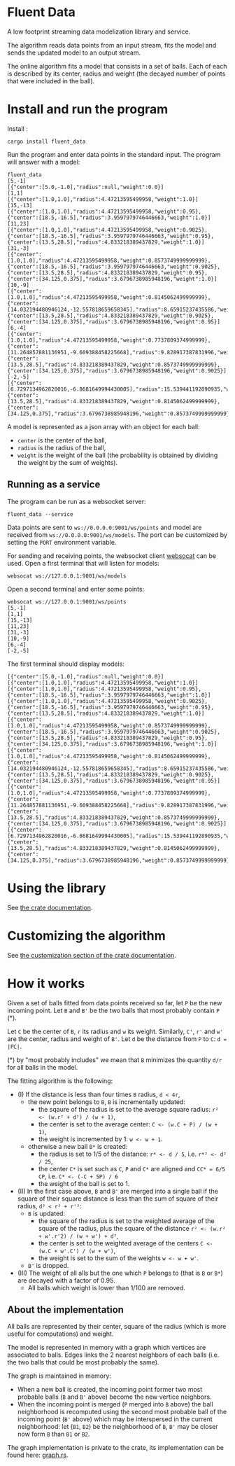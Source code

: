 # Fluent Data

A low footprint streaming data modelization library and service.

The algorithm reads data points from an input stream, fits the model and sends the updated model to an output stream.

The online algorithm fits a model that consists in a set of balls. Each of each is described by its center, radius and weight
(the decayed number of points that were included in the ball).

# Install and run the program
Install :
```
cargo install fluent_data
```

Run the program and enter data points in the standard input. The program will answer with a model:
```
fluent_data
[5,-1]
[{"center":[5.0,-1.0],"radius":null,"weight":0.0}]
[1,1]
[{"center":[1.0,1.0],"radius":4.47213595499958,"weight":1.0}]
[15,-13]
[{"center":[1.0,1.0],"radius":4.47213595499958,"weight":0.95},{"center":[18.5,-16.5],"radius":3.9597979746446663,"weight":1.0}]
[11,23]
[{"center":[1.0,1.0],"radius":4.47213595499958,"weight":0.9025},{"center":[18.5,-16.5],"radius":3.9597979746446663,"weight":0.95},{"center":[13.5,28.5],"radius":4.833218389437829,"weight":1.0}]
[31,-3]    
[{"center":[1.0,1.0],"radius":4.47213595499958,"weight":0.8573749999999999},{"center":[18.5,-16.5],"radius":3.9597979746446663,"weight":0.9025},{"center":[13.5,28.5],"radius":4.833218389437829,"weight":0.95},{"center":[34.125,0.375],"radius":3.6796738985948196,"weight":1.0}]
[10,-9]    
[{"center":[1.0,1.0],"radius":4.47213595499958,"weight":0.8145062499999999},{"center":[14.032194480946124,-12.557818659658345],"radius":8.65915237435586,"weight":1.9024999999999999},{"center":[13.5,28.5],"radius":4.833218389437829,"weight":0.9025},{"center":[34.125,0.375],"radius":3.6796738985948196,"weight":0.95}]
[6,-4]
[{"center":[1.0,1.0],"radius":4.47213595499958,"weight":0.7737809374999999},{"center":[11.264857881136951,-9.609388458225668],"radius":9.828917387831996,"weight":2.9025},{"center":[13.5,28.5],"radius":4.833218389437829,"weight":0.8573749999999999},{"center":[34.125,0.375],"radius":3.6796738985948196,"weight":0.9025}]
[-2,-5]
[{"center":[6.7297134962820016,-6.8681649994430005],"radius":15.539441192890935,"weight":4.6762809375},{"center":[13.5,28.5],"radius":4.833218389437829,"weight":0.8145062499999999},{"center":[34.125,0.375],"radius":3.6796738985948196,"weight":0.8573749999999999}]
```

A model is represented as a json array with an object for each ball:
 - `center` is the center of the ball,
 - `radius` is the radius of the ball,
 - `weight` is the weight of the ball (the probability is obtained by dividing the weight by the sum of weights).
 
## Running as a service
The program can be run as a websocket server:
```
fluent_data --service
```
Data points are sent to `ws://0.0.0.0:9001/ws/points` and model are received from `ws://0.0.0.0:9001/ws/models`.
The port can be customized by setting the `PORT` environment variable.

For sending and receiving points, the websocket client [websocat](https://crates.io/crates/websocat) can be used.
Open a first terminal that will listen for models:
```
websocat ws://127.0.0.1:9001/ws/models
```
Open a second terminal and enter some points:
```
websocat ws://127.0.0.1:9001/ws/points
[5,-1]
[1,1]
[15,-13]
[11,23]
[31,-3]    
[10,-9]    
[6,-4]
[-2,-5]
```
The first terminal should display models:
```
[{"center":[5.0,-1.0],"radius":null,"weight":0.0}]
[{"center":[1.0,1.0],"radius":4.47213595499958,"weight":1.0}]
[{"center":[1.0,1.0],"radius":4.47213595499958,"weight":0.95},{"center":[18.5,-16.5],"radius":3.9597979746446663,"weight":1.0}]
[{"center":[1.0,1.0],"radius":4.47213595499958,"weight":0.9025},{"center":[18.5,-16.5],"radius":3.9597979746446663,"weight":0.95},{"center":[13.5,28.5],"radius":4.833218389437829,"weight":1.0}]
[{"center":[1.0,1.0],"radius":4.47213595499958,"weight":0.8573749999999999},{"center":[18.5,-16.5],"radius":3.9597979746446663,"weight":0.9025},{"center":[13.5,28.5],"radius":4.833218389437829,"weight":0.95},{"center":[34.125,0.375],"radius":3.6796738985948196,"weight":1.0}]
[{"center":[1.0,1.0],"radius":4.47213595499958,"weight":0.8145062499999999},{"center":[14.032194480946124,-12.557818659658345],"radius":8.65915237435586,"weight":1.9024999999999999},{"center":[13.5,28.5],"radius":4.833218389437829,"weight":0.9025},{"center":[34.125,0.375],"radius":3.6796738985948196,"weight":0.95}]
[{"center":[1.0,1.0],"radius":4.47213595499958,"weight":0.7737809374999999},{"center":[11.264857881136951,-9.609388458225668],"radius":9.828917387831996,"weight":2.9025},{"center":[13.5,28.5],"radius":4.833218389437829,"weight":0.8573749999999999},{"center":[34.125,0.375],"radius":3.6796738985948196,"weight":0.9025}]
[{"center":[6.7297134962820016,-6.8681649994430005],"radius":15.539441192890935,"weight":4.6762809375},{"center":[13.5,28.5],"radius":4.833218389437829,"weight":0.8145062499999999},{"center":[34.125,0.375],"radius":3.6796738985948196,"weight":0.8573749999999999}]
```
 
# Using the library

See [the crate documentation](https://docs.rs/fluent_data/latest/fluent_data/).

# Customizing the algorithm

See [the customization section of the crate documentation](https://docs.rs/fluent_data/latest/fluent_data/index.html#customization).

# How it works
Given a set of balls fitted from data points received so far, let `P` be the new incoming point.
 Let `B` and `B'` be the two balls that most probably contain `P` (*).

 Let `C` be the center of `B`, `r` its radius and `w` its weight. Similarly, `C'`, `r'` and `w'` are the center, radius and weight of `B'`.
 Let `d` be the distance from `P` to `C`: `d = |PC|`.
 
 (*) by "most probably includes" we mean that `B` minimizes the quantity `d/r` for all balls in the model.
 
 The fitting algorithm is the following:
 - (I) If the distance is less than four times `B` radius, `d < 4r`,
   - the new point belongs to `B`, `B` is incrementally updated:
      - the sqaure of the radius is set to the average square radius: `r² <- (w.r² + d²) / (w + 1)`,
      - the center is set to the average center: `C <- (w.C + P) / (w + 1)`,
      - the weight is incremented by 1: `w <- w + 1`.
   - otherwise a new ball `B*` is created:
      - the radius is set to 1/5 of the distance: `r* <- d / 5`, i.e. `r*² <- d² / 25`,
      - the center `C*` is set such as `C`, `P` and `C*` are aligned and `CC* = 6/5 CP`, i.e. `C* <- (-C + 5P) / 6`
      - the weight of the ball is set to 1.
 - (II) In the first case above, `B` and `B'` are merged into a single ball
        if the square of their square distance is less than the sum of square of their radius, `d² < r² + r'²`:
   - `B` is updated:
      - the square of the radius is set to the weighted average of the square of the radius, plus the square of the distance `r² <- (w.r² + w'.r'2) / (w + w') + d²`,
      - the center is set to the weighted average of the centers `C <- (w.C + w'.C') / (w + w')`,
      - the weight is set to the sum of the weights `w <- w + w'`.
   - `B'` is dropped.
 - (III) The weight of all alls but the one which `P` belongs to (that is `B` or `B*`) are decayed with a factor of 0.95.
   - All balls which weight is lower than 1/100 are removed.
 
## About the implementation
All balls are represented by their center, square of the radius (which is more useful for computations) and weight.

The model is represented in memory with a graph which vertices are associated to balls.
Edges links the 2 nearest neighbors of each balls (i.e. the two balls that could be most probably the same).

The graph is maintained in memory:
 - When a new ball is created, the incoming point former two most probable balls (`B` and `B'` above) become the new vertice neighbors.
 - When the incoming point is merged (`P` merged into `B` above) the ball neighborhood is recomputed using
   the second most probable ball of the incoming point (`B'` above) which may be interspersed in the current neighborhood:
   let (`B1`, `B2`) be the neighborhood of `B`, `B'` may be closer now form `B` than `B1` or `B2`.
   
The graph implementation is private to the crate, its implementation can be found here: [graph.rs](https://github.com/ydarma/fluent_data/blob/main/src/graph.rs).